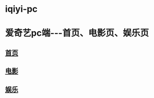# iqiyi-pc   
<h1>爱奇艺pc端---首页、电影页、娱乐页</h1>

<h2><a href="index.html">首页</a></h2>

<h2><a href="movie.html">电影</a></h2>

<h2><a href="yule.html">娱乐</a></h2>
